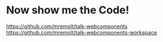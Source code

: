 # Now show me the Code!

https://github.com/mremolt/talk-webcomponents
https://github.com/mremolt/talk-webcomponents-workspace
